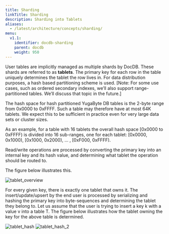 ```yaml
---
title: Sharding
linkTitle: Sharding
description: Sharding into Tablets
aliases:
  - /latest/architecture/concepts/sharding/
menu:
  v1.1:
    identifier: docdb-sharding
    parent: docdb
    weight: 950
---
```


User tables are implicitly managed as multiple shards by DocDB. These shards are referred to as
**tablets**. The primary key for each row in the table uniquely determines the tablet the row lives in.
For data distribution purposes, a hash based partitioning scheme is used. [Note: For some use cases,
such as ordered secondary indexes, we’ll also support range-partitioned tables. We’ll discuss that
topic in the future.]

The hash space for hash partitioned YugaByte DB tables is the 2-byte range from 0x0000 to 0xFFFF. Such
a table may therefore have at most 64K tablets. We expect this to be sufficient in practice even for
very large data sets or cluster sizes.

As an example, for a table with 16 tablets the overall hash space [0x0000 to 0xFFFF) is divided into
16 sub-ranges, one for each tablet:  [0x0000, 0x1000), [0x1000, 0x2000), … , [0xF000, 0xFFFF).

Read/write operations are processed by converting the primary key into an internal key and its hash
value, and determining what tablet the operation should be routed to.

The figure below illustrates this.

![tablet_overview](/images/architecture/tablet_overview.png)

For every given key, there is exactly one tablet that owns it. The insert/update/upsert by the end
user is processed by serializing and hashing the primary key into byte-sequences and determining the
tablet they belong to. Let us assume that the user is trying to insert a key k with a value v into a
table T. The figure below illustrates how the tablet owning the key for the above table is
determined.

![tablet_hash](/images/architecture/tablet_hash.png)
![tablet_hash_2](/images/architecture/tablet_hash_2.png)

